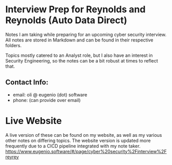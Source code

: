 # Interview Prep for Reynolds and Reynolds (Auto Data Direct)
Notes I am taking while preparing for an upcoming cyber security interview. All notes are stored in Markdown and can be found in their respective folders.

Topics mostly catered to an Analyst role, but I also have an interest in Security Engineering, so the notes can be a bit robust at times to reflect that. 

## Contact Info:
- email: oli @ eugenio (dot) software 
- phone: (can provide over email)

# Live Website 
A live version of these can be found on my website, as well as my various other notes on differing topics. The website version is updated more frequently due to a CICD pipeline integrated with my note taker. 
https://www.eugenio.software/#/page/cyber%20security%2Finterview%2Freyrey
